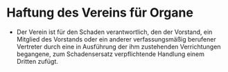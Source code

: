 # Haftung des Vereins für Organe

- Der Verein ist für den Schaden verantwortlich, den der Vorstand, ein Mitglied des Vorstands oder ein anderer verfassungsmäßig berufener Vertreter durch eine in Ausführung der ihm zustehenden Verrichtungen begangene, zum Schadensersatz verpflichtende Handlung einem Dritten zufügt.

